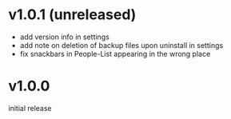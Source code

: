 # v1.0.1 (unreleased)
- add version info in settings
- add note on deletion of backup files upon uninstall in settings
- fix snackbars in People-List appearing in the wrong place 

# v1.0.0
initial release
